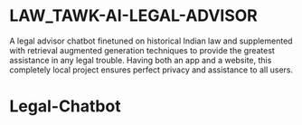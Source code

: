 # LAW_TAWK-AI-LEGAL-ADVISOR
A legal advisor chatbot finetuned on historical Indian law and supplemented with retrieval augmented generation techniques to provide the greatest assistance in any legal trouble. Having both an app and a website, this completely local project ensures perfect privacy and assistance to all users.
# Legal-Chatbot
